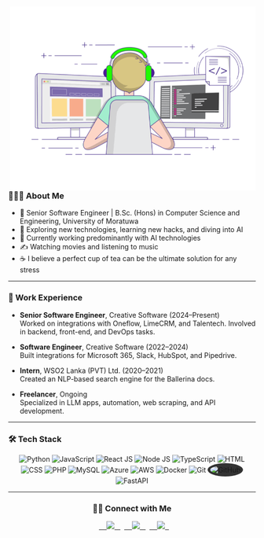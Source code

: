 <img align="right" alt="GIF" src="https://raw.githubusercontent.com/devSouvik/devSouvik/master/gif3.gif" width="500"/>

<h3><b> 👨🏻‍💻 About Me </b></h3>

- 🔭 Senior Software Engineer | B.Sc. (Hons) in Computer Science and Engineering, University of Moratuwa  
- 🤔 Exploring new technologies, learning new hacks, and diving into AI  
- 🤖 Currently working predominantly with AI technologies  
- ✍️ Watching movies and listening to music  
- ☕ I believe a perfect cup of tea can be the ultimate solution for any stress  

---

<h3><b>💼 Work Experience</b></h3>

- **Senior Software Engineer**, Creative Software (2024–Present)  
  Worked on integrations with Oneflow, LimeCRM, and Talentech. Involved in backend, front-end, and DevOps tasks.

- **Software Engineer**, Creative Software (2022–2024)  
  Built integrations for Microsoft 365, Slack, HubSpot, and Pipedrive.

- **Intern**, WSO2 Lanka (PVT) Ltd. (2020–2021)  
  Created an NLP-based search engine for the Ballerina docs.

- **Freelancer**, Ongoing  
  Specialized in LLM apps, automation, web scraping, and API development.

---


<h3><b>🛠 Tech Stack</b></h3>

<p align="center">
  <img src="https://img.icons8.com/color/48/000000/python--v1.png" alt="Python"/>
  <img src="https://img.icons8.com/color/48/000000/javascript--v1.png" alt="JavaScript"/>
  <img src="https://img.icons8.com/color/48/000000/react-native.png" alt="React JS"/>
  <img src="https://img.icons8.com/color/48/000000/nodejs.png" alt="Node JS"/>
  <img src="https://img.icons8.com/color/48/000000/typescript.png" alt="TypeScript"/>
  <img src="https://img.icons8.com/color/48/000000/html-5--v1.png" alt="HTML"/>
  <img src="https://img.icons8.com/color/48/000000/css3.png" alt="CSS"/>
  <img src="https://www.vectorlogo.zone/logos/php/php-icon.svg" alt="PHP" width="48"/>
  <img src="https://img.icons8.com/color/48/000000/mysql-logo.png" alt="MySQL"/>
  <img src="https://img.icons8.com/color/48/000000/azure-1.png" alt="Azure"/>
  <img src="https://www.vectorlogo.zone/logos/amazon_aws/amazon_aws-icon.svg" alt="AWS" width="48"/>
  <img src="https://img.icons8.com/color/48/000000/docker.png" alt="Docker"/>
  <img src="https://img.icons8.com/color/48/000000/git.png" alt="Git"/>
  <img src="https://img.icons8.com/material-rounded/48/ffffff/github.png" alt="GitHub" style="background-color:#333; border-radius:50%; padding:5px;"/>
  <img src="https://cdn.jsdelivr.net/gh/devicons/devicon/icons/fastapi/fastapi-original.svg" alt="FastAPI" width="40"/>
</p>


---

<h3 align="center"> 🤝🏻 Connect with Me </h3>

<p align="center">
  <a href="https://www.instagram.com/lavarthan/" target="_blank" rel="noopener noreferrer">
    <img src="https://img.icons8.com/plasticine/100/000000/instagram-new.png" width="50" />
  </a>
  <a href="https://www.linkedin.com/in/lavarthan-selvaratnam/" target="_blank" rel="noopener noreferrer">
    <img src="https://img.icons8.com/plasticine/100/000000/linkedin.png" width="50" />
  </a>
  <a href="mailto:lavarthan97@gmail.com" target="_blank" rel="noopener noreferrer">
    <img src="https://img.icons8.com/plasticine/100/000000/gmail.png" width="50" />
  </a>
</p>
